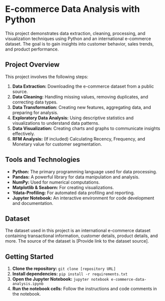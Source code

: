 # E-commerce Data Analysis with Python

This project demonstrates data extraction, cleaning, processing, and visualization techniques using Python and an international e-commerce dataset. The goal is to gain insights into customer behavior, sales trends, and product performance.

## Project Overview

This project involves the following steps:

1. **Data Extraction:** Downloading the e-commerce dataset from a public source.
2. **Data Cleaning:** Handling missing values, removing duplicates, and correcting data types.
3. **Data Transformation:** Creating new features, aggregating data, and preparing for analysis.
4. **Exploratory Data Analysis:** Using descriptive statistics and visualizations to understand data patterns.
5. **Data Visualization:** Creating charts and graphs to communicate insights effectively.
6. **RFM Analysis:** (If included) Calculating Recency, Frequency, and Monetary value for customer segmentation.


## Tools and Technologies

* **Python:** The primary programming language used for data processing.
* **Pandas:** A powerful library for data manipulation and analysis.
* **NumPy:** Used for numerical computations.
* **Matplotlib & Seaborn:** For creating visualizations.
* **Ydata-Profiling:** For automated data profiling and reporting.
* **Jupyter Notebook:** An interactive environment for code development and documentation.

## Dataset

The dataset used in this project is an international e-commerce dataset containing transactional information, customer details, product details, and more. The source of the dataset is [Provide link to the dataset source].

## Getting Started

1. **Clone the repository:** `git clone [repository URL]`
2. **Install dependencies:** `pip install -r requirements.txt`
3. **Open the Jupyter Notebook:** `jupyter notebook e-commerce-data-analysis.ipynb`
4. **Run the notebook cells:** Follow the instructions and code comments in the notebook.
